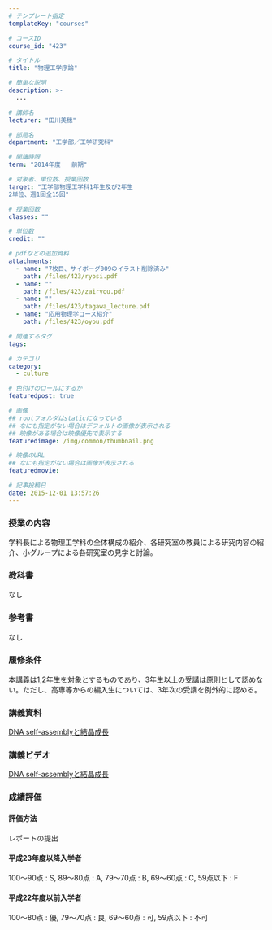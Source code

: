 ```yaml
---
# テンプレート指定
templateKey: "courses"

# コースID
course_id: "423"

# タイトル
title: "物理工学序論"

# 簡単な説明
description: >-
  ...

# 講師名
lecturer: "田川美穂"

# 部局名
department: "工学部／工学研究科"

# 開講時限
term: "2014年度	前期"

# 対象者、単位数、授業回数
target: "工学部物理工学科1年生及び2年生
2単位、週1回全15回"

# 授業回数
classes: ""

# 単位数
credit: ""

# pdfなどの追加資料
attachments: 
  - name: "7枚目、サイボーグ009のイラスト削除済み" 
    path: /files/423/ryosi.pdf
  - name: "" 
    path: /files/423/zairyou.pdf
  - name: "" 
    path: /files/423/tagawa_lecture.pdf
  - name: "応用物理学コース紹介" 
    path: /files/423/oyou.pdf

# 関連するタグ
tags:

# カテゴリ
category:
  - culture

# 色付けのロールにするか
featuredpost: true

# 画像
## rootフォルダはstaticになっている
## なにも指定がない場合はデフォルトの画像が表示される
## 映像がある場合は映像優先で表示する
featuredimage: /img/common/thumbnail.png

# 映像のURL
## なにも指定がない場合は画像が表示される
featuredmovie: 

# 記事投稿日
date: 2015-12-01 13:57:26
---
```


### 授業の内容


学科長による物理工学科の全体構成の紹介、各研究室の教員による研究内容の紹介、小グループによる各研究室の見学と討論。


### 教科書


なし


### 参考書


なし


### 履修条件


本講義は1,2年生を対象とするものであり、3年生以上の受講は原則として認めない。ただし、高専等からの編入生については、3年次の受講を例外的に認める。


### 講義資料


[DNA self-assemblyと結晶成長](/files/423/tagawa_lecture.pdf) 


### 講義ビデオ


[DNA self-assemblyと結晶成長](https://nuvideo.media.nagoya-u.ac.jp/embed/f9b3da1a81c47fb5a0298ae4eda8f7806391bdff)


### 成績評価



#### 評価方法


レポートの提出


#### 平成23年度以降入学者


100〜90点 : S, 89〜80点 : A, 79〜70点 : B, 69〜60点 : C, 59点以下 : F


#### 平成22年度以前入学者


100〜80点 : 優, 79〜70点 : 良, 69〜60点 : 可, 59点以下 : 不可
